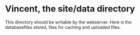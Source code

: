Vincent, the site/data directory
====================================
This directory should be writable by the webserver. Here is the databasefiles stored, files for caching and uploaded files.